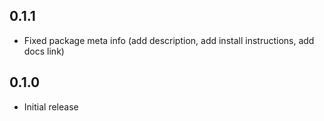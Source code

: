 ## 0.1.1

- Fixed package meta info (add description, add install instructions, add docs link)

## 0.1.0

- Initial release
